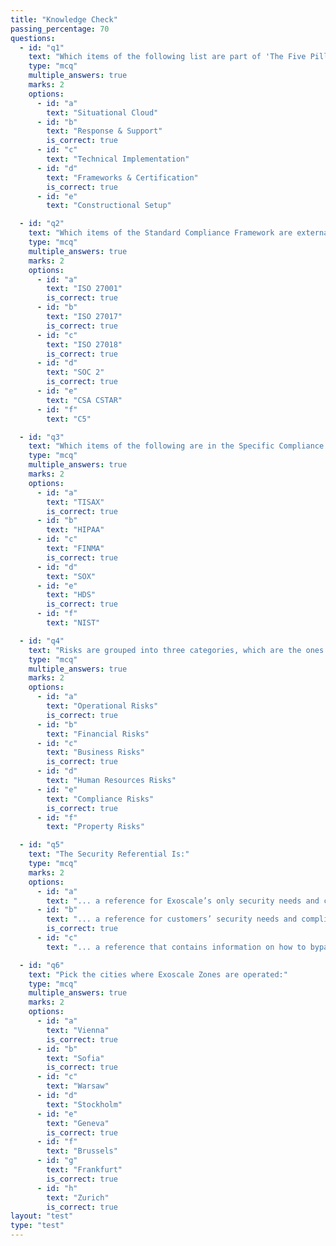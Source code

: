 ```yaml
---
title: "Knowledge Check"
passing_percentage: 70
questions:
  - id: "q1"
    text: "Which items of the following list are part of 'The Five Pillars'?"
    type: "mcq"
    multiple_answers: true
    marks: 2
    options:
      - id: "a"
        text: "Situational Cloud"
      - id: "b"
        text: "Response & Support"
        is_correct: true
      - id: "c"
        text: "Technical Implementation"
      - id: "d"
        text: "Frameworks & Certification"
        is_correct: true
      - id: "e"
        text: "Constructional Setup"

  - id: "q2"
    text: "Which items of the Standard Compliance Framework are externally audited?"
    type: "mcq"
    multiple_answers: true
    marks: 2
    options:
      - id: "a"
        text: "ISO 27001"
        is_correct: true
      - id: "b"
        text: "ISO 27017"
        is_correct: true
      - id: "c"
        text: "ISO 27018"
        is_correct: true
      - id: "d"
        text: "SOC 2"
        is_correct: true
      - id: "e"
        text: "CSA CSTAR"
      - id: "f"
        text: "C5"

  - id: "q3"
    text: "Which items of the following are in the Specific Compliance Framework?"
    type: "mcq"
    multiple_answers: true
    marks: 2
    options:
      - id: "a"
        text: "TISAX"
        is_correct: true
      - id: "b"
        text: "HIPAA"
      - id: "c"
        text: "FINMA"
        is_correct: true
      - id: "d"
        text: "SOX"
      - id: "e"
        text: "HDS"
        is_correct: true
      - id: "f"
        text: "NIST"

  - id: "q4"
    text: "Risks are grouped into three categories, which are the ones we listed:"
    type: "mcq"
    multiple_answers: true
    marks: 2
    options:
      - id: "a"
        text: "Operational Risks"
        is_correct: true
      - id: "b"
        text: "Financial Risks"
      - id: "c"
        text: "Business Risks"
        is_correct: true
      - id: "d"
        text: "Human Resources Risks"
      - id: "e"
        text: "Compliance Risks"
        is_correct: true
      - id: "f"
        text: "Property Risks"

  - id: "q5"
    text: "The Security Referential Is:"
    type: "mcq"
    marks: 2
    options:
      - id: "a"
        text: "... a reference for Exoscale’s only security needs and compliance requirements."
      - id: "b"
        text: "... a reference for customers’ security needs and compliance requirements."
        is_correct: true
      - id: "c"
        text: "... a reference that contains information on how to bypass security measures."

  - id: "q6"
    text: "Pick the cities where Exoscale Zones are operated:"
    type: "mcq"
    multiple_answers: true
    marks: 2
    options:
      - id: "a"
        text: "Vienna"
        is_correct: true
      - id: "b"
        text: "Sofia"
        is_correct: true
      - id: "c"
        text: "Warsaw"
      - id: "d"
        text: "Stockholm"
      - id: "e"
        text: "Geneva"
        is_correct: true
      - id: "f"
        text: "Brussels"
      - id: "g"
        text: "Frankfurt"
        is_correct: true
      - id: "h"
        text: "Zurich"
        is_correct: true
layout: "test"
type: "test"
---
```

